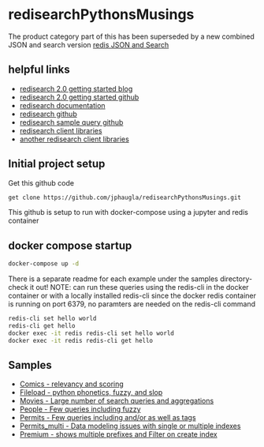 # redisearchPythonsMusings
The product category part of this has been superseded by a new combined JSON and search version [redis JSON and Search](https://github.com/jphaugla/redisJSONProductCatalog)
## helpful links
* [redisearch 2.0 getting started blog](https://redis.com/blog/getting-started-with-redisearch-2-0/)
* [redisearch 2.0 getting started github](https://github.com/RediSearch/redisearch-getting-started)
* [redisearch documentation](https://oss.redis.com/redisearch/master/)
* [redisearch github](https://github.com/Redislabs-Solution-Architects/redisaml#example-redisearch-queries)
* [redisearch sample query github](https://github.com/Redislabs-Solution-Architects/contracts#sample-queries)
* [redisearch client libraries](https://github.com/RediSearch/RediSearch#client-libraries)
* [another redisearch client libraries](https://oss.redis.com/redisearch/Clients/)

## Initial project setup
Get this github code
```bash 
get clone https://github.com/jphaugla/redisearchPythonsMusings.git
```
This github is setup to run with docker-compose using a jupyter and redis container
## docker compose startup
```bash
docker-compose up -d 
```
There is a separate readme for each example under the samples directory-check it out!
NOTE:   can run these queries using the redis-cli in the docker container or with a locally installed redis-cli
since the docker redis container is running on port 6379, no paramters are needed on the redis-cli command
```bash
redis-cli set hello world
redis-cli get hello
docker exec -it redis redis-cli set hello world
docker exec -it redis redis-cli get hello
```
## Samples 
* [Comics - relevancy and scoring](samples/comics/README.md)
* [Fileload - python phonetics, fuzzy, and slop](samples/comics/README.md)
* [Movies - Large number of search queries and aggregations](samples/movies/README.md)
* [People - Few queries including fuzzy](samples/people/README.md)
* [Permits - Few queries including and/or as well as tags](samples/permits/README.md)
* [Permits_multi - Data modeling issues with single or multiple indexes](samples/permits_multi/README.md)
* [Premium - shows multiple prefixes and Filter on create index](samples/premium/README.md)
